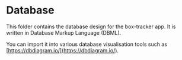 # Database

This folder contains the database design for the box-tracker app. It is written in Database Markup Language (DBML).

You can import it into various database visualisation tools such as [https://dbdiagram.io/](https://dbdiagram.io/).
